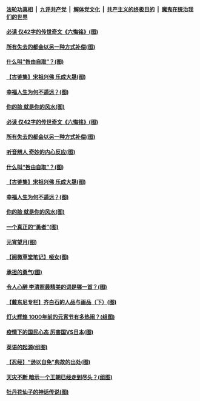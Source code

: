 

####  [法轮功真相](../../../../basic/blob/master/README.md?t=03011201) &nbsp;|&nbsp; [九评共产党](../../../../9ping.md/blob/master/README.md?t=03011201) &nbsp;|&nbsp; [解体党文化](../../../../jtdwh.md/blob/master/README.md?t=03011201)  &nbsp;|&nbsp; [共产主义的终极目的](../../../../gczydzjmd.md/blob/master/README.md?t=03011201) &nbsp;|&nbsp; [魔鬼在统治我们的世界](../../../../mgztzwmdsj.md/blob/master/README.md?t=03011201) 

#### [必读 仅42字的传世奇文《六悔铭》(图)](../pages/p7/963991.md?t=03011201) 

#### [所有失去的都会以另一种方式补偿(图)](../pages/p7/963637.md?t=03011201) 

#### [什么叫“咎由自取”？(图)](../pages/p7/960379.md?t=03011201) 

#### [【古鉴集】宋祖兴佛 乐成大晟(图)](../pages/p7/963974.md?t=03011201) 

#### [幸福人生为何不遥远？(图)](../pages/p7/962481.md?t=03011201) 

#### [你的脸 就是你的风水(图)](../pages/p7/963617.md?t=03011201) 

#### [必读 仅42字的传世奇文《六悔铭》(图)](../pages/p7/963991.md?t=03011201) 

#### [所有失去的都会以另一种方式补偿(图)](../pages/p7/963637.md?t=03011201) 

#### [听音辨人 奇妙的内心反应(图)](../pages/p7/963899.md?t=03011201) 

#### [什么叫“咎由自取”？(图)](../pages/p7/960379.md?t=03011201) 

#### [【古鉴集】宋祖兴佛 乐成大晟(图)](../pages/p7/963974.md?t=03011201) 

#### [幸福人生为何不遥远？(图)](../pages/p7/962481.md?t=03011201) 

#### [你的脸 就是你的风水(图)](../pages/p7/963617.md?t=03011201) 

#### [一个真正的“勇者”(图)](../pages/p7/963807.md?t=03011201) 

#### [元宵望月(图)](../pages/p7/963931.md?t=03011201) 

#### [【阅微草堂笔记】哑女(图)](../pages/p7/956893.md?t=03011201) 

#### [承担的勇气(图)](../pages/p7/963598.md?t=03011201) 

#### [令人心醉 李清照最精美的词是哪一首？(图)](../pages/p7/963780.md?t=03011201) 

#### [【戴东尼专栏】齐白石的人品与画品（下）(图)](../pages/p7/956750.md?t=03011201) 

#### [灯火辉煌 1000年前的元宵节有多热闹？(组图)](../pages/p7/963779.md?t=03011201) 

#### [疫情下的国民心态 厉害国VS日本(图)](../pages/p7/963236.md?t=03011201) 

#### [英语的起源(组图)](../pages/p7/963614.md?t=03011201) 

#### [【忍经】“逊以自免”典故的出处(图)](../pages/p7/963462.md?t=03011201) 

#### [天灾不断 暗示一个王朝已经走到尽头？(组图)](../pages/p7/963461.md?t=03011201) 

#### [牡丹花仙子的神话传说(图)](../pages/p7/963182.md?t=03011201) 


